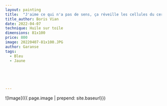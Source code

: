 ```yaml
---
layout: painting
title:  "J'aime ce qui n'a pas de sens, ça réveille les cellules du cerveau. La fantaisie est un ingrédient nécessaire dans la vie."   
title_author: Boris Vian   
date: 2022-04-07
technique: Huile sur toile
dimensions: 81x100 
price: 800
image: 20220407-81x100.JPG
author: Garanse
tags:
  - Bleu
  - Jaune
  
 
  
  
  
---
```

![Image]({{ page.image | prepend: site.baseurl}})

